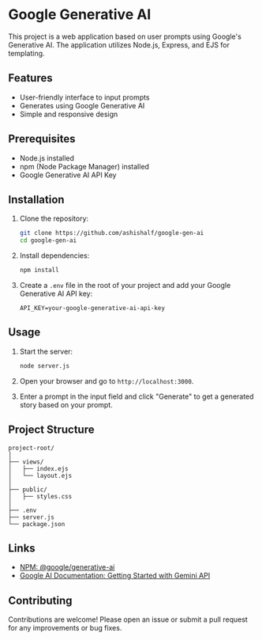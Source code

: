 # Google Generative AI

This project is a web application based on user prompts using Google's Generative AI. The application utilizes Node.js, Express, and EJS for templating.

## Features
- User-friendly interface to input prompts
- Generates using Google Generative AI
- Simple and responsive design

## Prerequisites
- Node.js installed
- npm (Node Package Manager) installed
- Google Generative AI API Key

## Installation

1. Clone the repository:
   ```bash
   git clone https://github.com/ashishalf/google-gen-ai
   cd google-gen-ai
   ```

2. Install dependencies:
   ```bash
   npm install
   ```

3. Create a `.env` file in the root of your project and add your Google Generative AI API key:
   ```
   API_KEY=your-google-generative-ai-api-key
   ```

## Usage

1. Start the server:
   ```bash
   node server.js
   ```

2. Open your browser and go to `http://localhost:3000`.

3. Enter a prompt in the input field and click "Generate" to get a generated story based on your prompt.

## Project Structure

```
project-root/
│
├── views/
│   ├── index.ejs
│   └── layout.ejs
│
├── public/
│   ├── styles.css
│
├── .env
├── server.js
└── package.json
```

## Links

- [NPM: @google/generative-ai](https://www.npmjs.com/package/@google/generative-ai)
- [Google AI Documentation: Getting Started with Gemini API](https://ai.google.dev/gemini-api/docs/get-started/tutorial?lang=node)

## Contributing

Contributions are welcome! Please open an issue or submit a pull request for any improvements or bug fixes.
